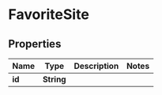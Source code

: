 # FavoriteSite

## Properties
Name | Type | Description | Notes
------------ | ------------- | ------------- | -------------
**id** | **String** |  | 
